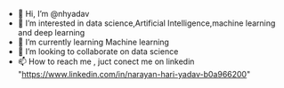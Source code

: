 - 👋 Hi, I’m @nhyadav
- 👀 I’m interested in data science,Artificial Intelligence,machine learning and deep learning
- 🌱 I’m currently learning Machine learning
- 💞️ I’m looking to collaborate on data science
- 📫 How to reach me , juct conect me on linkedin "https://www.linkedin.com/in/narayan-hari-yadav-b0a966200"

<!---
nhyadav/nhyadav is a ✨ special ✨ repository because its `README.md` (this file) appears on your GitHub profile.
You can click the Preview link to take a look at your changes.
--->
